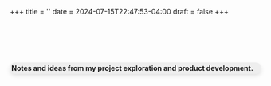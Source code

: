 +++
title = ''
date = 2024-07-15T22:47:53-04:00
draft = false
+++

<!-- {{< alert >}} **Open source, machine learning, creative coding and ideas…**{{< /alert >}} -->
<div style="height: 80px;"></div>

<div style="background-color: rgba(128, 128, 128, 0.12); padding: 3px; border-radius: 10px; font-weight: bold; box-shadow: 0 4px 8px rgba(0,0,0,0.11);">
Notes and ideas from my project exploration and product development. </div>
<div style="height: 180px;"></div>
<script src="https://cdn.jsdelivr.net/npm/p5@1.4.0/lib/p5.js"></script>
<script src="/js/learn3.js"></script>



